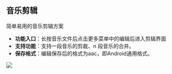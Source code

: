 ## 音乐剪辑

 简单易用的音乐剪辑方案

* **功能入口**：长按音乐文件后点击更多菜单中的编辑后进入剪辑界面
* **支持功能**：支持一段音乐的剪裁、n 段音乐的合并。
* **保存格式**：编辑保存后的格式为aac，即Android通用格式。


![](http://ww1.sinaimg.cn/large/6b1dd0a7ly1fzrcv1guiaj20u01hc43d.jpg)